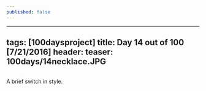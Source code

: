 ```yaml
---
published: false
---
```

---
tags: [100daysproject]
title: Day 14 out of 100 [7/21/2016]
header:
  teaser: 100days/14necklace.JPG
---

<img src="{{ site.url }}{{ site.baseurl }}/images/100days/14necklace.JPG" alt="">


A brief switch in style.


